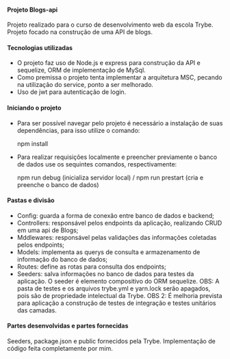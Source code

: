 #### Projeto Blogs-api

Projeto realizado para o curso de desenvolvimento web da escola Trybe.
Projeto focado na construção de uma API de blogs.

#### Tecnologias utilizadas

- O projeto faz uso de Node.js e express para construção da API e sequelize, ORM de implementação de MySql.
- Como premissa o projeto tenta implementar a arquitetura MSC, pecando na utilização do service, ponto a ser melhorado.
- Uso de jwt para autenticação de login.

#### Iniciando o projeto

- Para ser possível navegar pelo projeto é necessário a instalação de suas 
dependências, para isso utilize o comando:

    npm install
    
- Para realizar requisições localmente e preencher previamente o banco de dados use os sequintes comandos, respectivamente:

    npm run debug (inicializa servidor local) /
    npm run prestart (cria e preenche o banco de dados)

#### Pastas e divisão

- Config: guarda a forma de conexão entre banco de dados e backend;
- Controllers: responsável pelos endpoints da aplicação, realizando CRUD em uma api de Blogs;
- Mddlewares: responsável pelas validações das informações coletadas pelos endpoints;
- Models: implementa as querys de consulta e armazenamento de informação do banco de dados;
- Routes: define as rotas para consulta dos endpoints;
- Seeders: salva informações no banco de dados para testes da aplicação. O seeder é elemento compositivo do ORM sequelize.
OBS: A pasta de testes e os arquivos trybe.yml e yarn.lock serão apagados, pois são de propriedade intelectual da Trybe.
OBS 2: É melhoria prevista para aplicação a construção de testes de integração e testes unitários das camadas.


 #### Partes desenvolvidas e partes fornecidas

 Seeders, package.json  e public fornecidos pela Trybe.
 Implementação de código feita completamente por mim.
